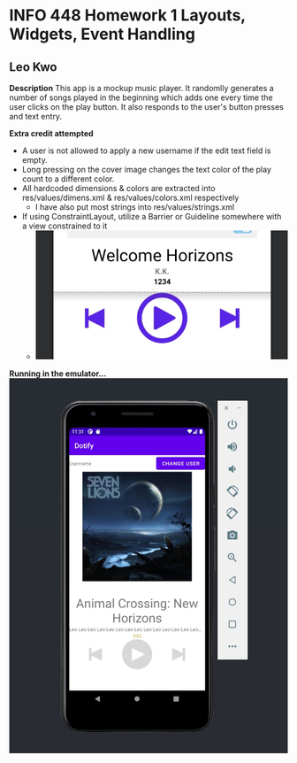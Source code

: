# INFO 448 Homework 1 Layouts, Widgets, Event Handling
## Leo Kwo
**Description**
This app is a mockup music player. It randomlly generates a number of songs played in the beginning which adds one every time the user clicks on the play button. It also responds to the user's button presses and text entry.

**Extra credit attempted**
- A user is not allowed to apply a new username if the edit text field is empty.
- Long pressing on the cover image changes the text color of the play count to a different color.
- All hardcoded dimensions & colors are extracted into res/values/dimens.xml & res/values/colors.xml respectively
  - I have also put most strings into res/values/strings.xml
- If using ConstraintLayout, utilize a Barrier or Guideline somewhere with a view constrained to it
  - ![Barrier](img/barrier.jpg)

**Running in the emulator...**
![demo](img/demo.jpg)
